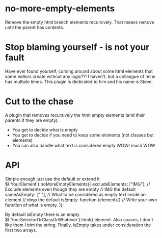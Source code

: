 # no-more-empty-elements
Remove the empty html branch elements recursively. That means remove until the parent has contents.

# Stop blaming yourself - is not your fault
Have ever found yourself, cursing around about some html elements that some editors create without any logic??! I haven't, but a colleague of mine has multiple times. This plugin is dedicated to him and his name is Steve. 

# Cut to the chase
A plugin that removes recursively the html empty elements (and their parents if they are empty).
- You get to decide what is empty
- You get to decide if you need to keep some elements (not classes but elements)
- You can also handle what text is considered empty WOW! much WOW

# API
Simple enough just use the default or extend it
$('YourElement').noMoreEmptyElements({
  excludeElements: ["IMG"], // Exclude elements even though they are empty // IMG the default
  sameAsEmpty: ["&nbsp;"], // What to be considered as empty text inside an element // nbsp the default
  isEmpty: function (element){} // Write your own function of what is empty.
});

By default isEmpty there is an empty $('YourSelectorOrClassOrWhatever').html() element. Also spaces, I don't like them I trim the string.
Finally, isEmpty takes under consideration the first two arrays.

